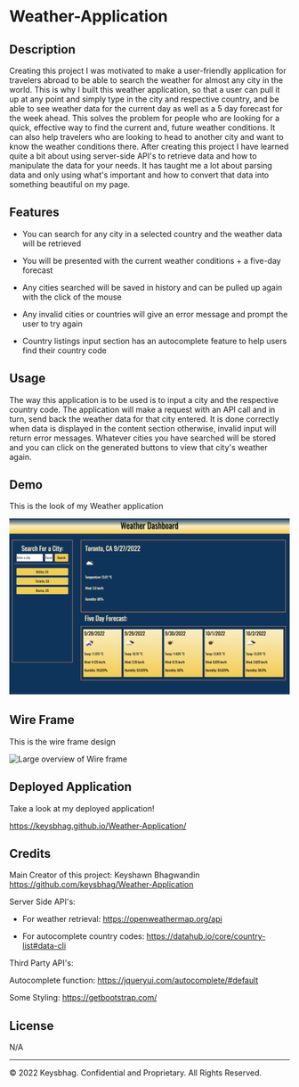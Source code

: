 # Weather-Application

## Description

Creating this project I was motivated to make a user-friendly application for travelers abroad to be able to search the weather for almost any city in the world. This is why I built this weather application, so that a user can pull it up at any point and simply type in the city and respective country, and be able to see weather data for the current day as well as a 5 day forecast for the week ahead. This solves the problem for people who are looking for a quick, effective way to find the current and, future weather conditions. It can also help travelers who are looking to head to another city and want to know the weather conditions there. After creating this project I have learned quite a bit about using server-side API's to retrieve data and how to manipulate the data for your needs. It has taught me a lot about parsing data and only using what's important and how to convert that data into something beautiful on my page. 

## Features

* You can search for any city in a selected country and the weather data will be retrieved

* You will be presented with the current weather conditions + a five-day forecast

* Any cities searched will be saved in history and can be pulled up again with the click of the mouse

* Any invalid cities or countries will give an error message and prompt the user to try again

* Country listings input section has an autocomplete feature to help users find their country code

## Usage

The way this application is to be used is to input a city and the respective country code. The application will make a request with an API call and in turn, send back the weather data for that city entered. It is done correctly when data is displayed in the content section otherwise, invalid input will return error messages. Whatever cities you have searched will be stored and you can click on the generated buttons to view that city's weather again.

## Demo

This is the look of my Weather application

![Large overview of Weather application](./assets/images/WeatherAppDemo.png)

## Wire Frame

This is the wire frame design

![Large overview of Wire frame](./assets/images/)

## Deployed Application

Take a look at my deployed application!

https://keysbhag.github.io/Weather-Application/

## Credits

Main Creator of this project: Keyshawn Bhagwandin https://github.com/keysbhag/Weather-Application

Server Side API's:

* For weather retrieval: https://openweathermap.org/api

* For autocomplete country codes: https://datahub.io/core/country-list#data-cli

Third Party API's: 

Autocomplete function: https://jqueryui.com/autocomplete/#default

Some Styling: https://getbootstrap.com/

## License

N/A


---
© 2022 Keysbhag. Confidential and Proprietary. All Rights Reserved.


